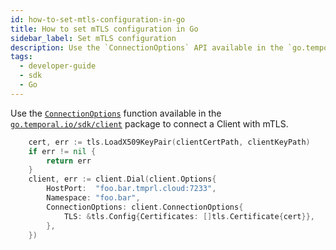 ```yaml
---
id: how-to-set-mtls-configuration-in-go
title: How to set mTLS configuration in Go
sidebar_label: Set mTLS configuration
description: Use the `ConnectionOptions` API available in the `go.temporal.io/sdk/client` package to connect a Client with mTLS.
tags:
  - developer-guide
  - sdk
  - Go
---
```


Use the [`ConnectionOptions`](https://pkg.go.dev/go.temporal.io/sdk/client#ConnectionOptions) function available in the [`go.temporal.io/sdk/client`](https://pkg.go.dev/go.temporal.io/sdk/client) package to connect a Client with mTLS.

```go
	cert, err := tls.LoadX509KeyPair(clientCertPath, clientKeyPath)
	if err != nil {
		return err
	}
	client, err := client.Dial(client.Options{
		HostPort:  "foo.bar.tmprl.cloud:7233",
		Namespace: "foo.bar",
		ConnectionOptions: client.ConnectionOptions{
			TLS: &tls.Config{Certificates: []tls.Certificate{cert}},
		},
	})
```
